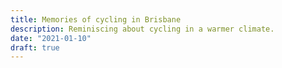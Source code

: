 ```yaml
---
title: Memories of cycling in Brisbane
description: Reminiscing about cycling in a warmer climate.
date: "2021-01-10"
draft: true
---
```

